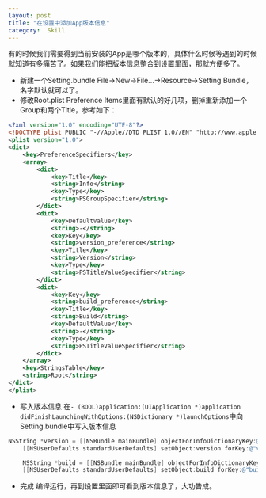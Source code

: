 ```yaml
---
layout: post
title: "在设置中添加App版本信息"
category:  Skill
---
```

有的时候我们需要得到当前安装的App是哪个版本的，具体什么时候等遇到的时候就知道有多痛苦了。如果我们能把版本信息整合到设置里面，那就方便多了。

- 新建一个Setting.bundle
File->New->File...->Resource->Setting Bundle，名字默认就可以了。
- 修改Root.plist
Preference Items里面有默认的好几项，删掉重新添加一个Group和两个Title，参考如下：

```Xml
<?xml version="1.0" encoding="UTF-8"?>
<!DOCTYPE plist PUBLIC "-//Apple//DTD PLIST 1.0//EN" "http://www.apple.com/DTDs/PropertyList-1.0.dtd">
<plist version="1.0">
<dict>
	<key>PreferenceSpecifiers</key>
	<array>
		<dict>
			<key>Title</key>
			<string>Info</string>
			<key>Type</key>
			<string>PSGroupSpecifier</string>
		</dict>
		<dict>
			<key>DefaultValue</key>
			<string>-</string>
			<key>Key</key>
			<string>version_preference</string>
			<key>Title</key>
			<string>Version</string>
			<key>Type</key>
			<string>PSTitleValueSpecifier</string>
		</dict>
		<dict>
			<key>Key</key>
			<string>build_preference</string>
			<key>Title</key>
			<string>Build</string>
			<key>DefaultValue</key>
			<string>-</string>
			<key>Type</key>
			<string>PSTitleValueSpecifier</string>
		</dict>
	</array>
	<key>StringsTable</key>
	<string>Root</string>
</dict>
</plist>
```

- 写入版本信息
在`- (BOOL)application:(UIApplication *)application didFinishLaunchingWithOptions:(NSDictionary *)launchOptions`中向Setting.bundle中写入版本信息

```Objective-C
NSString *version = [[NSBundle mainBundle] objectForInfoDictionaryKey:@"CFBundleShortVersionString"];
    [[NSUserDefaults standardUserDefaults] setObject:version forKey:@"version_preference"];

    NSString *build = [[NSBundle mainBundle] objectForInfoDictionaryKey:@"CFBundleVersion"];
    [[NSUserDefaults standardUserDefaults] setObject:build forKey:@"build_preference"];
```

- 完成
编译运行，再到设置里面即可看到版本信息了，大功告成。
